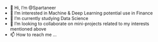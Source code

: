 - 👋 Hi, I’m @Spartaneer
- 👀 I’m interested in Machine & Deep Learning potential use in Finance
- 🌱 I’m currently studying Data Science
- 💞️ I’m looking to collaborate on mini-projects related to my interests mentioned above
- 📫 How to reach me ...

<!---
Spartaneer/Spartaneer is a ✨ special ✨ repository because its `README.md` (this file) appears on your GitHub profile.
You can click the Preview link to take a look at your changes.
--->
